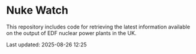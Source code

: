 # Nuke Watch

This repository includes code for retrieving the latest information available on the output of EDF nuclear power plants in the UK.

Last updated: 2025-08-26 12:25